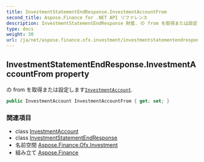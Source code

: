 ```yaml
---
title: InvestmentStatementEndResponse.InvestmentAccountFrom
second_title: Aspose.Finance for .NET API リファレンス
description: InvestmentStatementEndResponse 財産. の from を取得または設定しますInvestmentAccount.
type: docs
weight: 30
url: /ja/net/aspose.finance.ofx.investment/investmentstatementendresponse/investmentaccountfrom/
---
```

## InvestmentStatementEndResponse.InvestmentAccountFrom property

の from を取得または設定します[`InvestmentAccount`](../../../aspose.finance.ofx/investmentaccount/).

```csharp
public InvestmentAccount InvestmentAccountFrom { get; set; }
```

### 関連項目

* class [InvestmentAccount](../../../aspose.finance.ofx/investmentaccount/)
* class [InvestmentStatementEndResponse](../)
* 名前空間 [Aspose.Finance.Ofx.Investment](../../investmentstatementendresponse/)
* 組み立て [Aspose.Finance](../../../)


